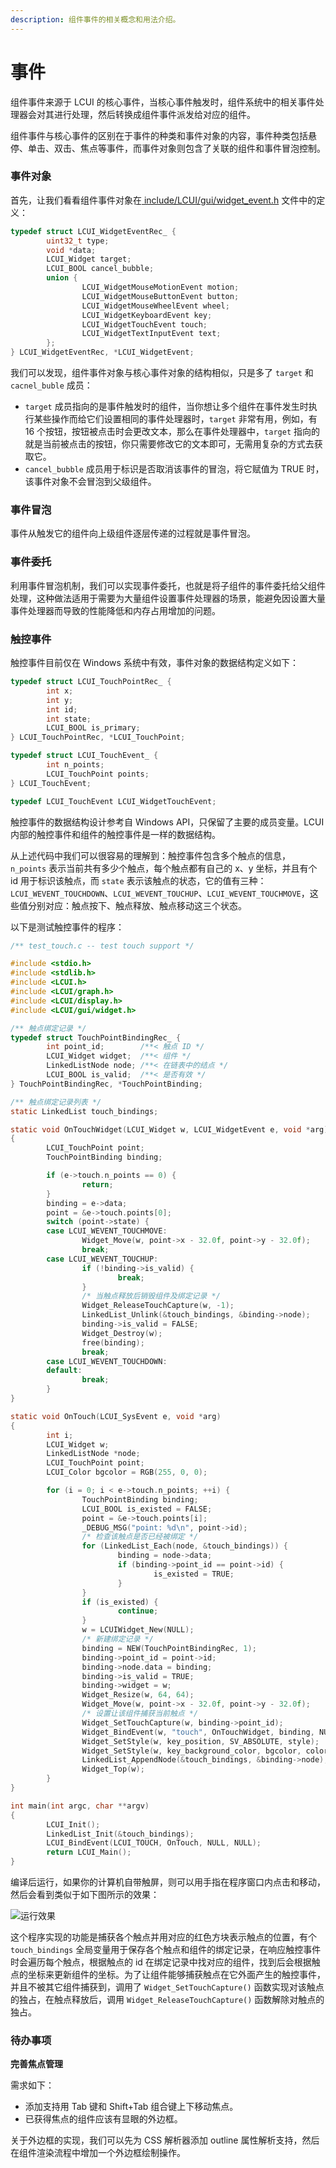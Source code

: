 ```yaml
---
description: 组件事件的相关概念和用法介绍。
---
```


# 事件

组件事件来源于 LCUI 的核心事件，当核心事件触发时，组件系统中的相关事件处理器会对其进行处理，然后转换成组件事件派发给对应的组件。

组件事件与核心事件的区别在于事件的种类和事件对象的内容，事件种类包括悬停、单击、双击、焦点等事件，而事件对象则包含了关联的组件和事件冒泡控制。

### 事件对象

首先，让我们看看组件事件对象在[ include/LCUI/gui/widget\_event.h](https://github.com/lc-soft/LCUI/blob/345031d74ca65225ec3623e0c92d448f54f5052b/include/LCUI/gui/widget\_event.h#L81-L95) 文件中的定义：

```c
typedef struct LCUI_WidgetEventRec_ {
        uint32_t type;
        void *data;
        LCUI_Widget target;
        LCUI_BOOL cancel_bubble;
        union {
                LCUI_WidgetMouseMotionEvent motion;
                LCUI_WidgetMouseButtonEvent button;
                LCUI_WidgetMouseWheelEvent wheel;
                LCUI_WidgetKeyboardEvent key;
                LCUI_WidgetTouchEvent touch;
                LCUI_WidgetTextInputEvent text;
        };
} LCUI_WidgetEventRec, *LCUI_WidgetEvent;
```

我们可以发现，组件事件对象与核心事件对象的结构相似，只是多了 `target` 和 `cacnel_buble` 成员：

* `target` 成员指向的是事件触发时的组件，当你想让多个组件在事件发生时执行某些操作而给它们设置相同的事件处理器时，`target` 非常有用，例如，有 16 个按钮，按钮被点击时会更改文本，那么在事件处理器中，`target` 指向的就是当前被点击的按钮，你只需要修改它的文本即可，无需用复杂的方式去获取它。
* &#x20;`cancel_bubble` 成员用于标识是否取消该事件的冒泡，将它赋值为 TRUE 时，该事件对象不会冒泡到父级组件。

### 事件冒泡

事件从触发它的组件向上级组件逐层传递的过程就是事件冒泡。

### 事件委托

利用事件冒泡机制，我们可以实现事件委托，也就是将子组件的事件委托给父组件处理，这种做法适用于需要为大量组件设置事件处理器的场景，能避免因设置大量事件处理器而导致的性能降低和内存占用增加的问题。

### 触控事件

触控事件目前仅在 Windows 系统中有效，事件对象的数据结构定义如下：

```c
typedef struct LCUI_TouchPointRec_ {
        int x;
        int y;
        int id;
        int state;
        LCUI_BOOL is_primary;
} LCUI_TouchPointRec, *LCUI_TouchPoint;

typedef struct LCUI_TouchEvent_ {
        int n_points;
        LCUI_TouchPoint points;
} LCUI_TouchEvent;

typedef LCUI_TouchEvent LCUI_WidgetTouchEvent;
```

触控事件的数据结构设计参考自 Windows API，只保留了主要的成员变量。LCUI 内部的触控事件和组件的触控事件是一样的数据结构。

从上述代码中我们可以很容易的理解到：触控事件包含多个触点的信息，`n_points` 表示当前共有多少个触点，每个触点都有自己的 x、y 坐标，并且有个 id 用于标识该触点，而 `state` 表示该触点的状态，它的值有三种：`LCUI_WEVENT_TOUCHDOWN`、`LCUI_WEVENT_TOUCHUP`、`LCUI_WEVENT_TOUCHMOVE`，这些值分别对应：触点按下、触点释放、触点移动这三个状态。

以下是测试触控事件的程序：

```c
/** test_touch.c -- test touch support */

#include <stdio.h>
#include <stdlib.h>
#include <LCUI.h>
#include <LCUI/graph.h>
#include <LCUI/display.h>
#include <LCUI/gui/widget.h>

/** 触点绑定记录 */
typedef struct TouchPointBindingRec_ {
        int point_id;        /**< 触点 ID */
        LCUI_Widget widget;  /**< 组件 */
        LinkedListNode node; /**< 在链表中的结点 */
        LCUI_BOOL is_valid;  /**< 是否有效 */
} TouchPointBindingRec, *TouchPointBinding;

/** 触点绑定记录列表 */
static LinkedList touch_bindings;

static void OnTouchWidget(LCUI_Widget w, LCUI_WidgetEvent e, void *arg)
{
        LCUI_TouchPoint point;
        TouchPointBinding binding;

        if (e->touch.n_points == 0) {
                return;
        }
        binding = e->data;
        point = &e->touch.points[0];
        switch (point->state) {
        case LCUI_WEVENT_TOUCHMOVE:
                Widget_Move(w, point->x - 32.0f, point->y - 32.0f);
                break;
        case LCUI_WEVENT_TOUCHUP:
                if (!binding->is_valid) {
                        break;
                }
                /* 当触点释放后销毁组件及绑定记录 */
                Widget_ReleaseTouchCapture(w, -1);
                LinkedList_Unlink(&touch_bindings, &binding->node);
                binding->is_valid = FALSE;
                Widget_Destroy(w);
                free(binding);
                break;
        case LCUI_WEVENT_TOUCHDOWN:
        default:
                break;
        }
}

static void OnTouch(LCUI_SysEvent e, void *arg)
{
        int i;
        LCUI_Widget w;
        LinkedListNode *node;
        LCUI_TouchPoint point;
        LCUI_Color bgcolor = RGB(255, 0, 0);

        for (i = 0; i < e->touch.n_points; ++i) {
                TouchPointBinding binding;
                LCUI_BOOL is_existed = FALSE;
                point = &e->touch.points[i];
                _DEBUG_MSG("point: %d\n", point->id);
                /* 检查该触点是否已经被绑定 */
                for (LinkedList_Each(node, &touch_bindings)) {
                        binding = node->data;
                        if (binding->point_id == point->id) {
                                is_existed = TRUE;
                        }
                }
                if (is_existed) {
                        continue;
                }
                w = LCUIWidget_New(NULL);
                /* 新建绑定记录 */
                binding = NEW(TouchPointBindingRec, 1);
                binding->point_id = point->id;
                binding->node.data = binding;
                binding->is_valid = TRUE;
                binding->widget = w;
                Widget_Resize(w, 64, 64);
                Widget_Move(w, point->x - 32.0f, point->y - 32.0f);
                /* 设置让该组件捕获当前触点 */
                Widget_SetTouchCapture(w, binding->point_id);
                Widget_BindEvent(w, "touch", OnTouchWidget, binding, NULL);
                Widget_SetStyle(w, key_position, SV_ABSOLUTE, style);
                Widget_SetStyle(w, key_background_color, bgcolor, color);
                LinkedList_AppendNode(&touch_bindings, &binding->node);
                Widget_Top(w);
        }
}

int main(int argc, char **argv)
{
        LCUI_Init();
        LinkedList_Init(&touch_bindings);
        LCUI_BindEvent(LCUI_TOUCH, OnTouch, NULL, NULL);
        return LCUI_Main();
}

```

编译后运行，如果你的计算机自带触屏，则可以用手指在程序窗口内点击和移动，然后会看到类似于如下图所示的效果：

![运行效果](/img/gui\_events\_touch.gif)

这个程序实现的功能是捕获各个触点并用对应的红色方块表示触点的位置，有个 `touch_bindings` 全局变量用于保存各个触点和组件的绑定记录，在响应触控事件时会遍历每个触点，根据触点的 id 在绑定记录中找对应的组件，找到后会根据触点的坐标来更新组件的坐标。为了让组件能够捕获触点在它外面产生的触控事件，并且不被其它组件捕获到，调用了 `Widget_SetTouchCapture()` 函数实现对该触点的独占，在触点释放后，调用 `Widget_ReleaseTouchCapture()` 函数解除对触点的独占。

### 待办事项

**完善焦点管理**

需求如下：

* 添加支持用 Tab 键和 Shift+Tab 组合键上下移动焦点。
* 已获得焦点的组件应该有显眼的外边框。

关于外边框的实现，我们可以先为 CSS 解析器添加  outline 属性解析支持，然后在组件渲染流程中增加一个外边框绘制操作。
